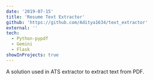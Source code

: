 ```yaml
---
date: '2019-07-15'
title: 'Resume Text Extractor'
github: 'https://github.com/Aditya1634/text_extractor'
external: ''
tech:
  - Python-pypdf
  - Gemini
  - Flask
showInProjects: true
---
```


A solution used in ATS extractor to extract text from PDF.
